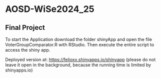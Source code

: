 # AOSD-WiSe2024_25

## Final Project
To start the Application download the folder shinyApp and open the file VoterGroupComparator.R with RStudio.
Then execute the entire script to access the shiny app.

Deployed version at: https://felioxx.shinyapps.io/shinyapp 
(please do not leave it open in the background, because the running time is limited by shinyapps.io)

